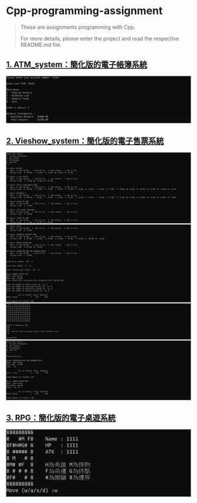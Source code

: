 # Cpp-programming-assignment

> These are assignments programming with Cpp.
> 
> For more details, please enter the project and read the respective README.md file.

## [1. ATM_system：簡化版的電子帳簿系統](./1.%20ATM_system)

![Login & View](./1.%20ATM_system/assets/images/1.%20Login%20&%20View.JPG)

## [2. Vieshow_system：簡化版的電子售票系統](./2.%20Vieshow_system)

![Buy Tickets](./2.%20Vieshow_system/assets/images/3.%20Buy%20Tickets_1.JPG)
![Buy Tickets](./2.%20Vieshow_system/assets/images/3.%20Buy%20Tickets_2.JPG)
![Buy Tickets](./2.%20Vieshow_system/assets/images/3.%20Buy%20Tickets_3.JPG)
![Buy Tickets](./2.%20Vieshow_system/assets/images/3.%20Buy%20Tickets_4.JPG)

## [3. RPG：簡化版的電子桌遊系統](./3.%20RPG)

![Initial scene](./3.%20RPG/assets/images/3.%20Initial%20scene.JPG)